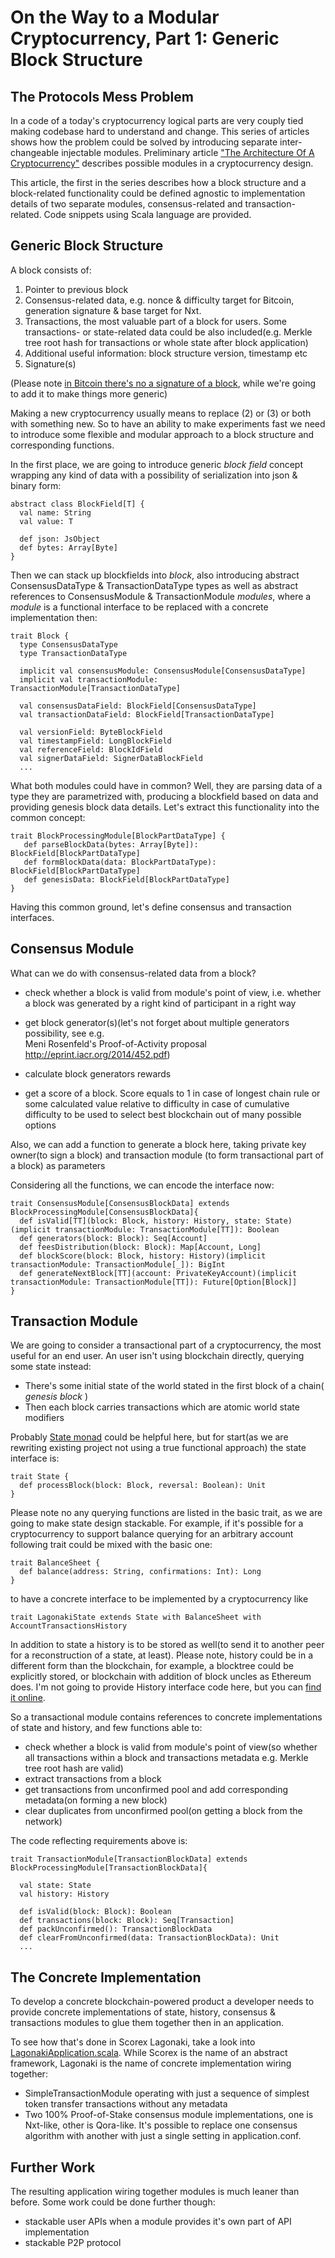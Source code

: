 On the Way to a Modular Cryptocurrency, Part 1: Generic Block Structure
========================================================================

The Protocols Mess Problem
--------------------------

In a code of a today's cryptocurrency logical parts are very couply tied making codebase hard to understand
  and change. This series of articles shows how the problem could be solved by introducing separate inter-changeable 
  injectable modules. Preliminary article ["The Architecture Of A Cryptocurrency"](components.md) describes 
  possible modules in a cryptocurrency design. 
  
This article, the first in the series describes how a block structure and a block-related functionality 
could be defined agnostic to implementation details of two separate modules, consensus-related and transaction-related.
Code snippets using Scala language are provided.


Generic Block Structure
-------------------------------------

A block consists of: 

1. Pointer to previous block
2. Consensus-related data, e.g. nonce & difficulty target for Bitcoin, generation signature & base target for Nxt.
3. Transactions, the most valuable part of a block for users. Some transactions- or state-related data could
be also included(e.g. Merkle tree root hash for transactions or whole state after block application)
4. Additional useful information: block structure version, timestamp etc 
5. Signature(s)

(Please note [in Bitcoin there's no a signature of a block](https://en.bitcoin.it/wiki/Protocol_documentation#block), 
while we're going to add it to make things more generic) 

Making a new cryptocurrency usually means to replace (2) or (3) or both with something new. So to have an ability to 
make experiments fast we need to introduce some flexible and modular approach to a block structure and corresponding functions.
    
In the first place, we are going to introduce generic *block field* concept wrapping any kind of data with a possibility 
of serialization into json & binary form:
        
    abstract class BlockField[T] {
      val name: String
      val value: T

      def json: JsObject
      def bytes: Array[Byte]
    }        

Then we can stack up blockfields into *block*, also introducing abstract ConsensusDataType & TransactionDataType types as
well as abstract references to ConsensusModule & TransactionModule *modules*, where a *module* is a functional 
interface to be replaced with a concrete implementation then:
    
    trait Block {
      type ConsensusDataType
      type TransactionDataType
      
      implicit val consensusModule: ConsensusModule[ConsensusDataType]
      implicit val transactionModule: TransactionModule[TransactionDataType]
            
      val consensusDataField: BlockField[ConsensusDataType]
      val transactionDataField: BlockField[TransactionDataType]                 
          
      val versionField: ByteBlockField
      val timestampField: LongBlockField
      val referenceField: BlockIdField
      val signerDataField: SignerDataBlockField    
      ...
      
      
What both modules could have in common? Well, they are parsing data of a type they are parametrized with, producing
 a blockfield based on data and providing genesis block data details. Let's extract this functionality into the common
 concept:
           
    trait BlockProcessingModule[BlockPartDataType] {
       def parseBlockData(bytes: Array[Byte]): BlockField[BlockPartDataType]
       def formBlockData(data: BlockPartDataType): BlockField[BlockPartDataType]
       def genesisData: BlockField[BlockPartDataType]       
    }

Having this common ground, let's define consensus and transaction interfaces.           
      
Consensus Module
-----------------

   What can we do with consensus-related data from a block?
   
   * check whether a block is valid from module's point of view, i.e. whether a block was generated by a right 
   kind of participant in a right way
   
   * get block generator(s)(let's not forget about multiple generators possibility, see e.g.   
                               Meni Rosenfeld's Proof-of-Activity proposal http://eprint.iacr.org/2014/452.pdf)
                               
   * calculate block generators rewards 
    
   * get a score of a block. Score equals to 1 in case of longest chain rule or some calculated value relative to 
   difficulty in case of cumulative difficulty to be used to select best blockchain out of many possible options  
                 
   Also, we can add a function to generate a block here, taking private key owner(to sign a block) and transaction module
    (to form transactional part of a block) as parameters
    
   Considering all the functions, we can encode the interface now:  

    trait ConsensusModule[ConsensusBlockData] extends BlockProcessingModule[ConsensusBlockData]{
      def isValid[TT](block: Block, history: History, state: State)(implicit transactionModule: TransactionModule[TT]): Boolean
      def generators(block: Block): Seq[Account]
      def feesDistribution(block: Block): Map[Account, Long]        
      def blockScore(block: Block, history: History)(implicit transactionModule: TransactionModule[_]): BigInt
      def generateNextBlock[TT](account: PrivateKeyAccount)(implicit transactionModule: TransactionModule[TT]): Future[Option[Block]]
    }

Transaction Module
------------------
    
We are going to consider a transactional part of a cryptocurrency, the most useful for an end user. An user isn't 
using blockchain directly, querying some state instead:
         
* There's some initial state of the world stated in the first block of a chain( *genesis block* )
* Then each block carries transactions which are atomic world state modifiers
    
Probably [State monad](https://en.wikibooks.org/wiki/Haskell/Understanding_monads/State) could be helpful here, but for 
start(as we are rewriting existing project not using a true functional approach) the state interface is: 
       
    trait State {
      def processBlock(block: Block, reversal: Boolean): Unit
    }
    
   Please note no any querying functions are listed in the basic trait, as we are going to make state design stackable. 
   For example, if it's possible for a cryptocurrency to support balance querying for an arbitrary account following trait 
       could be mixed with the basic one: 
            
    trait BalanceSheet {
      def balance(address: String, confirmations: Int): Long
    }       
                  
   to have a concrete interface to be implemented by a cryptocurrency like
      
    trait LagonakiState extends State with BalanceSheet with AccountTransactionsHistory
    
   In addition to state a history is to be stored as well(to send it to another peer for a reconstruction of a state, at
      least). Please note, history could be in a different form than the blockchain, for example, a blocktree could be
       explicitly stored, or blockchain with addition of block uncles as Ethereum does. I'm not going to provide History interface code here,
        but you can [find it online](https://github.com/ConsensusResearch/Scorex-Lagonaki/blob/master/scorex-basics/src/main/scala/scorex/transaction/History.scala).
      
So a transactional module contains references to concrete implementations of state and history, and few functions able to:
       
* check whether a block is valid from module's point of view(so whether all transactions within a block and transactions 
metadata e.g. Merkle tree root hash are valid)
* extract transactions from a block
* get transactions from unconfirmed pool and add corresponding metadata(on forming a new block) 
* clear duplicates from unconfirmed pool(on getting a block from the network) 
     
     
     
The code reflecting requirements above is:
                                
    trait TransactionModule[TransactionBlockData] extends BlockProcessingModule[TransactionBlockData]{
                  
      val state: State
      val history: History
   
      def isValid(block: Block): Boolean   
      def transactions(block: Block): Seq[Transaction]            
      def packUnconfirmed(): TransactionBlockData   
      def clearFromUnconfirmed(data: TransactionBlockData): Unit  
      ... 
       
       
The Concrete Implementation
---------------------------

To develop a concrete blockchain-powered product a developer needs to provide concrete implementations of state, history,
consensus & transactions modules to glue them together then in an application. 

To see how that's done in Scorex Lagonaki, take a look into [LagonakiApplication.scala](https://github.com/ConsensusResearch/Scorex-Lagonaki/blob/master/src/main/scala/scorex/app/LagonakiApplication.scala).
 While Scorex is the name of an abstract framework, Lagonaki is the name of concrete implementation wiring together:
  
  * SimpleTransactionModule operating with just a sequence of simplest token transfer transactions without any metadata
  * Two 100% Proof-of-Stake consensus module implementations, one is Nxt-like, other is Qora-like. It's possible to replace 
  one consensus algorithm with another with just a single setting in application.conf.


Further Work
------------

The resulting application wiring together modules is much leaner than before. Some work could be done further though:

* stackable user APIs when a module provides it's own part of API implementation 
* stackable P2P protocol